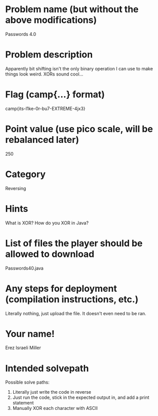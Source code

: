 # Problem name (but without the above modifications)
Passwords 4.0
# Problem description
Apparently bit shifting isn't the only binary operation I can use to make things look weird. XORs sound cool...
# Flag (camp{...} format)
camp{its-l1ke-0r-bu7-EXTREME-4jx3}
# Point value (use pico scale, will be rebalanced later)
250
# Category
Reversing
# Hints
What is XOR?
How do you XOR in Java?
# List of files the player should be allowed to download
Passwords40.java
# Any steps for deployment (compilation instructions, etc.)
Literally nothing, just upload the file. It doesn't even need to be ran.
# Your name!
Erez Israeli Miller
# Intended solvepath
Possible solve paths:
1. Literally just write the code in reverse
2. Just run the code, stick in the expected output in, and add a print statement
3. Manually XOR each character with ASCII

